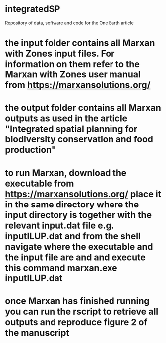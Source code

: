 # integratedSP
Repository of data, software and code for the One Earth article


# the input folder contains all Marxan with Zones input files. For information on them refer to the Marxan with Zones user manual from https://marxansolutions.org/
# the output folder contains all Marxan outputs as used in the article  "Integrated spatial planning for biodiversity conservation and food production"
# to run Marxan, download the executable from https://marxansolutions.org/ place it in the same directory where the input directory is together with the relevant input.dat file e.g. inputILUP.dat and from the shell navigate where the executable and the input file are and and execute this command marxan.exe inputILUP.dat

# once Marxan has finished running you can run the rscript to retrieve all outputs and reproduce figure 2 of the manuscript
